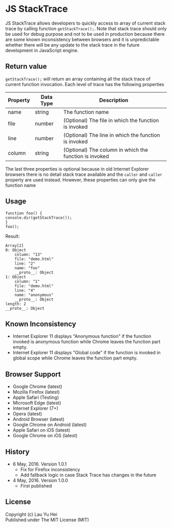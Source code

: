 # JS StackTrace
JS StackTrace allows developers to quickly access to array of current stack trace by calling function ```getStackTrace();```. Note that stack trace should only be used for debug purpose and not to be used in production because there are some known inconsistency between browsers and it is unpredictable whether there will be any update to the stack trace in the future development in JavaScript engine.

## Return value
```getStackTrace();``` will return an array containing all the stack trace of current function invocation. Each level of trace has the following properties  
  
| Property | Data Type | Description                                            |
|----------|-----------|--------------------------------------------------------|
| name     | string    | The function name                                      |
| file     | number    | (Optional) The file in which the function is invoked   |
| line     | number    | (Optional) The line in which the function is invoked   |
| column   | string    | (Optional) The column in which the function is invoked |
  
The last three properties is optional because in old Internet Explorer browsers there is no detail stack trace available and the ```caller``` and ```caller``` property are used instead. However, these properties can only give the function name
  
## Usage
```
function foo() {
console.dir(getStackTrace());
}
foo();
```  
Result:  
```
Array[2]
0: Object
    column: "13"
    file: "demo.html"
    line: "2"
    name: "foo"
    __proto__: Object
1: Object
    column: "1"
    file: "demo.html"
    line: "4"
    name: "anonymous"
    __proto__: Object
length: 2
__proto__: Object
```  

## Known Inconsistency
* Internet Explorer 11 displays "Anonymous function" if the function invoked is anonymous function while Chrome leaves the function part empty.
* Internet Explorer 11 displays "Global code" if the function is invoked in global scope while Chrome leaves the function part empty.

## Browser Support
* Google Chrome (latest)
* Mozilla Firefox (latest)
* Apple Safari (Testing)
* Microsoft Edge (latest)
* Internet Explorer (7+)
* Opera (latest)
* Android Browser (latest)
* Google Chrome on Android (latest)
* Apple Safari on iOS (latest)
* Google Chrome on iOS (latest)
  
## History
* 6 May, 2016. Version 1.0.1
  * Fix for Firefox inconsistency
  * Add fallback logic in case Stack Trace has changes in the future
* 4 May, 2016. Version 1.0.0
  * First published
  
## License
Copyright (c) Lau Yu Hei  
Published under The MIT License (MIT)

